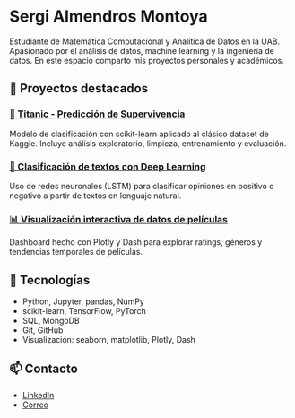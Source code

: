 # Sergi Almendros Montoya

Estudiante de Matemática Computacional y Analítica de Datos en la UAB. Apasionado por el análisis de datos, machine learning y la ingeniería de datos. En este espacio comparto mis proyectos personales y académicos.

## 🚀 Proyectos destacados

### [🔎 Titanic - Predicción de Supervivencia](https://github.com/ssaaaam/titanic)
Modelo de clasificación con scikit-learn aplicado al clásico dataset de Kaggle. Incluye análisis exploratorio, limpieza, entrenamiento y evaluación.

### [🧠 Clasificación de textos con Deep Learning](https://github.com/ssaaaam/text-classification-nlp)
Uso de redes neuronales (LSTM) para clasificar opiniones en positivo o negativo a partir de textos en lenguaje natural.

### [📊 Visualización interactiva de datos de películas](https://github.com/ssaaaam/movie-dashboard)
Dashboard hecho con Plotly y Dash para explorar ratings, géneros y tendencias temporales de películas.

## 🧰 Tecnologías

- Python, Jupyter, pandas, NumPy
- scikit-learn, TensorFlow, PyTorch
- SQL, MongoDB
- Git, GitHub
- Visualización: seaborn, matplotlib, Plotly, Dash

## 📫 Contacto

- [LinkedIn](https://linkedin.com/in/tu-usuario)
- [Correo](mailto:tu@email.com)
